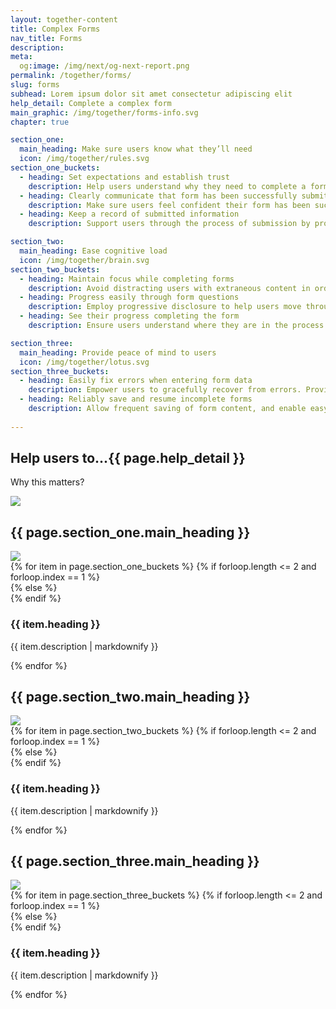 ```yaml
---
layout: together-content
title: Complex Forms
nav_title: Forms
description: 
meta:
  og:image: /img/next/og-next-report.png
permalink: /together/forms/
slug: forms
subhead: Lorem ipsum dolor sit amet consectetur adipiscing elit
help_detail: Complete a complex form
main_graphic: /img/together/forms-info.svg
chapter: true

section_one:
  main_heading: Make sure users know what they’ll need
  icon: /img/together/rules.svg
section_one_buckets: 
  - heading: Set expectations and establish trust
    description: Help users understand why they need to complete a form, what information will be needed to complete form, why we are asking for specific data, and what will be done with the data they are providing. 
  - heading: Clearly communicate that form has been successfully submitted
    description: Make sure users feel confident their form has been successfully submitted. Provide next steps, if available.
  - heading: Keep a record of submitted information
    description: Support users through the process of submission by providing an easily printed or downloadable summary of submitted information and any information they will need in order follow up on status.  

section_two:
  main_heading: Ease cognitive load
  icon: /img/together/brain.svg
section_two_buckets: 
  - heading: Maintain focus while completing forms
    description: Avoid distracting users with extraneous content in order to ensure focus is centered on form content and encourage users to successfully complete form.
  - heading: Progress easily through form questions
    description: Employ progressive disclosure to help users move through the form in a clear way that supports them when they are stressed or cognitively overwhelmed and progress from easy to hard questions.
  - heading: See their progress completing the form
    description: Ensure users understand where they are in the process of completing a form, and feel confident they know next steps in moving through form completion. 

section_three:
  main_heading: Provide peace of mind to users
  icon: /img/together/lotus.svg
section_three_buckets: 
  - heading: Easily fix errors when entering form data
    description: Empower users to gracefully recover from errors. Provide complete information on how to recover from errors. 
  - heading: Reliably save and resume incomplete forms
    description: Allow frequent saving of form content, and enable easy return to finish completing form, if outside distractions become overwhelming or a user cannot complete the form in a single session. 
 
---
```


<!-- top section -->
<section class="text-center margin-y-6">
  <div class="border-bottom-1px border-top-0 border-left-0 border-right-0 border-dashed">
    <h2 class="font-sans-xl">
      Help users to...<span class="font-sans-xl text-base">{{ page.help_detail }}</span>
    </h2>
  </div>
  <p class="font-sans-2xl text-bold">Why this matters?</p>
  <img class="width-desktop" src="{{ site.baseurl }}{{ page.main_graphic }}">
</section>

<!-- section one -->
<section class="together-section">      
  <h2 class="text-center font-sans-2xl text-base-dark text-normal">
    {{ page.section_one.main_heading }}
  </h2>
  <div class="display-flex flex-row flex-justify-center margin-bottom-4">
    <img class="width-9" src="{{ site.baseurl }}{{ page.section_one.icon }}">
  </div>  
  <div class="grid-container">
    <div class="grid-row grid-gap-2">
      {% for item in page.section_one_buckets %}
      {% if forloop.length <= 2 and forloop.index == 1 %}
        <div class="tablet:grid-col-4 tablet:grid-offset-2">
      {% else %}
        <div class="tablet:grid-col-4">
      {% endif  %}
          <div class="together-section__header border-top-105 border-primary">
            <h3 class="together-section__heading">
            {{ item.heading }}
            </h3>
            <p>{{ item.description | markdownify }}</p>
          </div>
        </div>  
      {% endfor %}
    </div>
  </div>
</section>

<!-- section two -->
<section class="together-section">      
  <h2 class="text-center font-sans-2xl text-base-dark text-normal">
    {{ page.section_two.main_heading }}
  </h2>
  <div class="display-flex flex-row flex-justify-center margin-bottom-4">
    <img class="width-9" src="{{ site.baseurl }}{{ page.section_two.icon }}">
  </div>  
  <div class="grid-container">
    <div class="grid-row grid-gap-2">
      {% for item in page.section_two_buckets %}
      {% if forloop.length <= 2 and forloop.index == 1 %}
        <div class="tablet:grid-col-4 tablet:grid-offset-2">
      {% else %}
        <div class="tablet:grid-col-4">
      {% endif  %}
          <div class="together-section__header border-top-105 border-secondary-vivid">
            <h3 class="together-section__heading">
            {{ item.heading }}
            </h3>
            <p>{{ item.description | markdownify }}</p>
          </div>
        </div>  
      {% endfor %}
    </div>
  </div>
</section>

<!-- section three -->
<section class="together-section">      
  <h2 class="text-center font-sans-2xl text-base-dark text-normal">
    {{ page.section_three.main_heading }}
  </h2>
  <div class="display-flex flex-row flex-justify-center margin-bottom-4">
    <img class="width-9" src="{{ site.baseurl }}{{ page.section_three.icon }}">
  </div>  
  <div class="grid-container">
    <div class="grid-row grid-gap-2">
      {% for item in page.section_three_buckets %}
      {% if forloop.length <= 2 and forloop.index == 1 %}
        <div class="tablet:grid-col-4 tablet:grid-offset-2">
      {% else %}
        <div class="tablet:grid-col-4">
      {% endif  %}
          <div class="together-section__header  border-top-105 border-gold">
            <h3 class="together-section__heading">
            {{ item.heading }}
            </h3>
            <p>{{ item.description | markdownify }}</p>
          </div>
        </div>  
      {% endfor %}
    </div>
  </div>
</section>